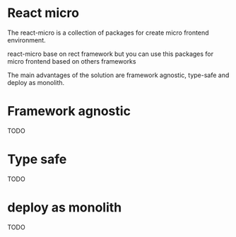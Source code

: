 # React micro

The react-micro is a collection of packages for create micro frontend environment.

react-micro base on rect framework but you can use this packages for micro frontend based on others frameworks


The main advantages of the solution are framework agnostic, type-safe and deploy as monolith.

# Framework agnostic

TODO

# Type safe

TODO

# deploy as monolith

TODO
